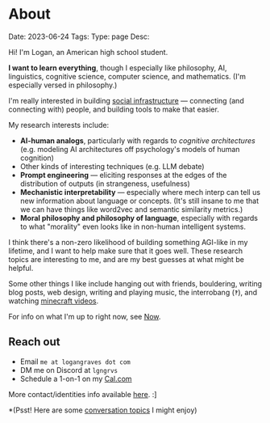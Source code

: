 # About
Date: 2023-06-24
Tags: 
Type: page
Desc:

Hi! I'm Logan, an American high school student.

**I want to learn everything**, though I especially like philosophy, AI, linguistics, cognitive science, computer science, and mathematics. (I'm especially versed in philosophy.)

I'm really interested in building [social infrastructure](social-infrastructure) — connecting (and connecting with) people, and building tools to make that easier.

My research interests include: 

- **AI-human analogs**, particularly with regards to *cognitive architectures* (e.g. modeling AI architectures off psychology's models of human cognition)
- Other kinds of interesting techniques (e.g. LLM debate)
- **Prompt engineering** — eliciting responses at the edges of the distribution of outputs (in strangeness, usefulness)
- **Mechanistic interpretability** — especially where mech interp can tell us new information about language or concepts. (It's still insane to me that we can have things like word2vec and semantic similarity metrics.)
- **Moral philosophy and philosophy of language**, especially with regards to what "morality" even looks like in non-human intelligent systems.

I think there's a non-zero likelihood of building something AGI-like in my lifetime, and I want to help make sure that it goes well. These research topics are interesting to me, and are my best guesses at what might be helpful.

Some other things I like include hanging out with friends, bouldering, writing blog posts, web design, writing and playing music, the interrobang (`‽`), and watching [minecraft videos](https://hermitcraft.com/).

For info on what I'm up to right now, see [Now](now).

## Reach out
- Email `me at logangraves dot com`
- DM me on Discord at `lgngrvs`
- Schedule a 1-on-1 on my [Cal.com](https://cal.com/logangraves)

More contact/identities info available [here](identities). :]

*(Psst! Here are some [conversation topics](conversation-topics) I might enjoy)